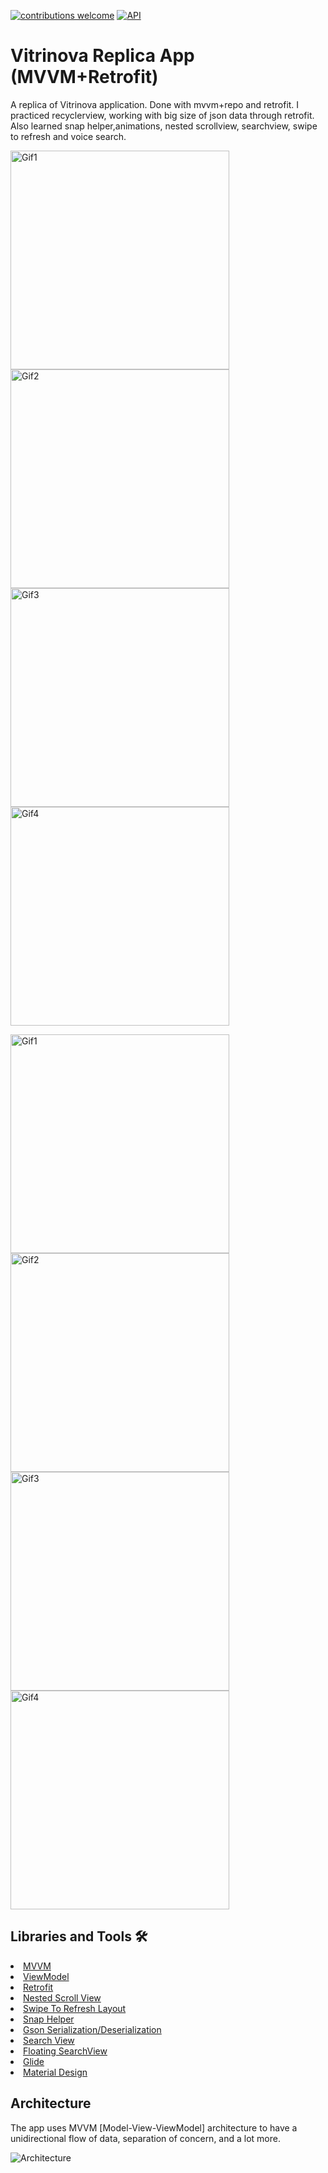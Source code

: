 <a href="https://github.com/CanerGures/TokenFT-DemoApplication/pulls"><img src="https://img.shields.io/badge/contributions-welcome-brightgreen.svg?style=flat" alt="contributions welcome" /></a>
<a href="https://android-arsenal.com/api?level=21"><img src="https://img.shields.io/badge/API-21%2B-brightgreen.svg?style=flat" alt="API" /></a>

# Vitrinova Replica App (MVVM+Retrofit)

A replica of Vitrinova application. Done with mvvm+repo and retrofit. I practiced recyclerview, working with big size of json data through retrofit. Also learned snap helper,animations, nested scrollview, searchview, swipe to refresh and voice search.

<p><img height= "350" src="https://media.giphy.com/media/NV9k8uZAhtSC3vTGiW/giphy.gif" alt="Gif1" />
<img height= "350" src="https://media.giphy.com/media/wfiUvUIR3rOH8TZdPt/giphy.gif" alt="Gif2" />
<img height= "350" src="https://media.giphy.com/media/bNsK9dGpIbtB4pyG3K/giphy.gif" alt="Gif3" />
<img height= "350" src="https://media.giphy.com/media/itjwPnxrIIcLuvXbQh/giphy.gif" alt="Gif4" /></p>

<p><img height= "350" src="https://media.giphy.com/media/q9lBGC8XgSpdcoaZYY/giphy.gif" alt="Gif1" />
<img height= "350" src="https://media.giphy.com/media/BHybCYuKVtXOLwCcuQ/giphy.gif" alt="Gif2" />
<img height= "350" src="https://media.giphy.com/media/5swfG68Y97TBnecGyR/giphy.gif" alt="Gif3" />
<img height= "350" src="https://i.imgur.com/R2zA6SZ.jpg" alt="Gif4" /></p>

## Libraries and Tools 🛠

<li><a href="https://developer.android.com/jetpack/guide">MVVM</a></li>
<li><a href="https://developer.android.com/topic/libraries/architecture/viewmodel">ViewModel</a></li>
<li><a href="https://square.github.io/retrofit/">Retrofit</a></li>
<li><a href="https://developer.android.com/reference/androidx/core/widget/NestedScrollView">Nested Scroll View</a></li>
<li><a href="https://developer.android.com/jetpack/androidx/releases/swiperefreshlayout">Swipe To Refresh Layout</a></li>
<li><a href="https://developer.android.com/reference/androidx/recyclerview/widget/SnapHelper">Snap Helper</a></li>
<li><a href="https://github.com/google/gson">Gson Serialization/Deserialization</a></li>
<li><a href="https://developer.android.com/reference/android/widget/SearchView">Search View</a></li>
<li><a href="https://github.com/arimorty/floatingsearchview">Floating SearchView</a></li>
<li><a href="https://github.com/bumptech/glide">Glide</a></li>
<li><a href="https://material.io/design">Material Design</a></li>

## Architecture
The app uses MVVM [Model-View-ViewModel] architecture to have a unidirectional flow of data, separation of concern, and a lot more.

![Architecture](https://developer.android.com/topic/libraries/architecture/images/final-architecture.png)
